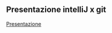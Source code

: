## Presentazione intelliJ x git 
[Presentazione](https://www.figma.com/deck/OIS1cTmIUhMe6BLU618u3j/intelliJ-x-git?node-id=1-36&t=A2L6VvBKw972aolf-1)




